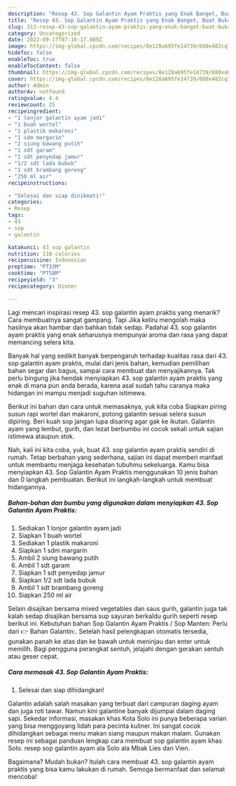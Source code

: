 ```yaml
---
description: "Resep 43. Sop Galantin Ayam Praktis yang Enak Banget, Buat Buka Puasa}"
title: "Resep 43. Sop Galantin Ayam Praktis yang Enak Banget, Buat Buka Puasa}"
slug: 313-resep-43-sop-galantin-ayam-praktis-yang-enak-banget-buat-buka-puasa
category: Uncategorized
date: 2022-09-17T07:16:17.889Z
image: https://img-global.cpcdn.com/recipes/8e128a695fe14739/680x482cq70/43-sop-galantin-ayam-praktis-foto-resep-utama.jpg
hideToc: false
enableToc: true
enableTocContent: false
thumbnail: https://img-global.cpcdn.com/recipes/8e128a695fe14739/680x482cq70/43-sop-galantin-ayam-praktis-foto-resep-utama.jpg
cover: https://img-global.cpcdn.com/recipes/8e128a695fe14739/680x482cq70/43-sop-galantin-ayam-praktis-foto-resep-utama.jpg
author: Admin
authorAv: notfound
ratingvalue: 4.4
reviewcount: 25
recipeingredient:
- "1 lonjor galantin ayam jadi"
- "1 buah wortel"
- "1 plastik makaroni"
- "1 sdm margarin"
- "2 siung bawang putih"
- "1 sdt garam"
- "1 sdt penyedap jamur"
- "1/2 sdt lada bubuk"
- "1 sdt brambang goreng"
- "250 ml air"
recipeinstructions:

- "Selesai dan siap dinikmati!"
categories:
- Resep
tags:
- 43
- sop
- galantin

katakunci: 43 sop galantin 
nutrition: 110 calories
recipecuisine: Indonesian
preptime: "PT33M"
cooktime: "PT58M"
recipeyield: "3"
recipecategory: Dinner

---
```



Lagi mencari inspirasi resep 43. sop galantin ayam praktis yang menarik? Cara membuatnya sangat gampang. Tapi Jika keliru mengolah maka hasilnya akan hambar dan bahkan tidak sedap. Padahal 43. sop galantin ayam praktis yang enak seharusnya mempunyai aroma dan rasa yang dapat memancing selera kita.


Banyak hal yang sedikit banyak berpengaruh terhadap kualitas rasa dari 43. sop galantin ayam praktis, mulai dari jenis bahan, kemudian pemilihan bahan segar dan bagus, sampai cara membuat dan menyajikannya. Tak perlu bingung jika hendak menyiapkan 43. sop galantin ayam praktis yang enak di mana pun anda berada, karena asal sudah tahu caranya maka hidangan ini mampu menjadi suguhan istimewa.

Berikut ini bahan dan cara untuk memasaknya, yuk kita coba Siapkan piring susun rapi wortel dan makaroni, potong galantin sesuai selera susun dipiring. Beri kuah sop jangan lupa disaring agar gak ke ikutan. Galantin ayam yang lembut, gurih, dan lezat berbumbu ini cocok sekali untuk sajian istimewa ataupun stok.


Nah, kali ini kita coba, yuk, buat 43. sop galantin ayam praktis sendiri di rumah. Tetap berbahan yang sederhana, sajian ini dapat memberi manfaat untuk membantu menjaga kesehatan tubuhmu sekeluarga. Kamu bisa menyiapkan 43. Sop Galantin Ayam Praktis menggunakan 10 jenis bahan dan 0 langkah pembuatan. Berikut ini langkah-langkah untuk membuat hidangannya.

<!--inarticleads1-->

##### Bahan-bahan dan bumbu yang digunakan dalam menyiapkan 43. Sop Galantin Ayam Praktis:

1. Sediakan 1 lonjor galantin ayam jadi
1. Siapkan 1 buah wortel
1. Sediakan 1 plastik makaroni
1. Siapkan 1 sdm margarin
1. Ambil 2 siung bawang putih
1. Ambil 1 sdt garam
1. Siapkan 1 sdt penyedap jamur
1. Siapkan 1/2 sdt lada bubuk
1. Ambil 1 sdt brambang goreng
1. Siapkan 250 ml air


Selain disajikan bersama mixed vegetables dan saus gurih, galantin juga tak kalah sedap disajikan bersama sup sayuran berkaldu gurih seperti resep berikut ini. Kebutuhan bahan Sop Galantin Ayam Praktis / Sop Manten: Perlu dari 👉 Bahan Galantin:. Setelah hasil pelengkapan otomatis tersedia, gunakan panah ke atas dan ke bawah untuk meninjau dan enter untuk memilih. Bagi pengguna perangkat sentuh, jelajahi dengan gerakan sentuh atau geser cepat. 

<!--inarticleads2-->

##### Cara memasak 43. Sop Galantin Ayam Praktis:


1. Selesai dan siap dihidangkan!

Galantin adalah salah masakan yang terbuat dari campuran daging ayam dan juga roti tawar. Namun kini galantine banyak dijumpai dalam daging sapi. Sekedar informasi, masakan khas Kota Solo ini punya beberapa varian yang bisa menggoyang lidah para pecinta kuliner. Ini sangat cocok dihidangkan sebagai menu makan siang maupun makan malam. Gunakan resep ini sebagai panduan lengkap cara membuat sop galantin ayam khas Solo. resep sop galantin ayam ala Solo ala Mbak Lies dan Vien. 

Bagaimana? Mudah bukan? Itulah cara membuat 43. sop galantin ayam praktis yang bisa kamu lakukan di rumah. Semoga bermanfaat dan selamat mencoba!
